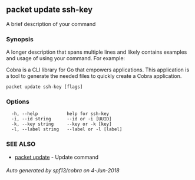 ## packet update ssh-key

A brief description of your command

### Synopsis

A longer description that spans multiple lines and likely contains examples
and usage of using your command. For example:

Cobra is a CLI library for Go that empowers applications.
This application is a tool to generate the needed files
to quickly create a Cobra application.

```
packet update ssh-key [flags]
```

### Options

```
  -h, --help           help for ssh-key
  -i, --id string      --id or -i [UUID]
  -k, --key string     --key or -k [key]
  -l, --label string   --label or -l [label]
```

### SEE ALSO

* [packet update](packet_update.md)	 - Update command

###### Auto generated by spf13/cobra on 4-Jun-2018
